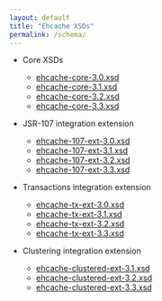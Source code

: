 ```yaml
---
layout: default
title: "Ehcache XSDs"
permalink: /schema/
---
```


* Core XSDs
  * [ehcache-core-3.0.xsd](/schema/ehcache-core-3.0.xsd)
  * [ehcache-core-3.1.xsd](/schema/ehcache-core-3.1.xsd)
  * [ehcache-core-3.2.xsd](/schema/ehcache-core-3.2.xsd)
  * [ehcache-core-3.3.xsd](/schema/ehcache-core-3.3.xsd)

* JSR-107 integration extension
  * [ehcache-107-ext-3.0.xsd](/schema/ehcache-107-ext-3.0.xsd)
  * [ehcache-107-ext-3.1.xsd](/schema/ehcache-107-ext-3.1.xsd)
  * [ehcache-107-ext-3.2.xsd](/schema/ehcache-107-ext-3.2.xsd)
  * [ehcache-107-ext-3.3.xsd](/schema/ehcache-107-ext-3.3.xsd)

* Transactions integration extension
  * [ehcache-tx-ext-3.0.xsd](/schema/ehcache-tx-ext-3.0.xsd)
  * [ehcache-tx-ext-3.1.xsd](/schema/ehcache-tx-ext-3.1.xsd)
  * [ehcache-tx-ext-3.2.xsd](/schema/ehcache-tx-ext-3.2.xsd)
  * [ehcache-tx-ext-3.3.xsd](/schema/ehcache-tx-ext-3.3.xsd)

* Clustering integration extension
  * [ehcache-clustered-ext-3.1.xsd](/schema/ehcache-clustered-ext-3.1.xsd)  
  * [ehcache-clustered-ext-3.2.xsd](/schema/ehcache-clustered-ext-3.2.xsd)  
  * [ehcache-clustered-ext-3.3.xsd](/schema/ehcache-clustered-ext-3.3.xsd)  
